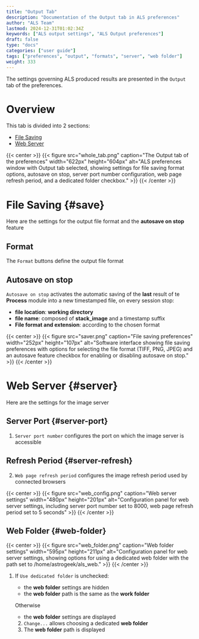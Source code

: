 ```yaml
---
title: "Output Tab"
description: "Documentation of the Output tab in ALS preferences"
author: "ALS Team"
lastmod: 2024-12-31T01:02:34Z
keywords: ["ALS output settings", "ALS Output preferences"]
draft: false
type: "docs"
categories: ["user guide"]
tags: ["preferences", "output", "formats", "server", "web folder"]
weight: 333
---
```


The settings governing ALS produced results are presented in the `Output` tab of the preferences.

<div class="row">
<div class="col-md-4">

# Overview

This tab is divided into 2 sections:

- [File Saving](#save)
- [Web Server](#server)

</div>
<div class="col-md-8 d-flex align-items-center justify-content-center">
{{< center >}}
{{< figure src="whole_tab.png"
caption="The Output tab of the preferences"
width="622px"
height="604px"
alt="ALS preferences window with Output tab selected, showing settings for file saving format options, autosave on stop, server port number configuration, web page refresh period, and a dedicated folder checkbox." >}}
{{< /center >}}

</div>
</div>

# File Saving {#save}

Here are the settings for the output file format and the **autosave on stop** feature

<div class="row">
<div class="col-md-8">

## Format

The `Format` buttons define the output file format

## Autosave on stop

`Autosave on stop` activates the automatic saving of the **last** result of te **Process** module into a new 
timestamped file, on every session stop:

- **file location**: **working directory**
- **file name**: composed of **stack_image** and a timestamp suffix
- **File format and extension**: according to the chosen format

</div>
<div class="col-md-4 d-flex align-items-center justify-content-center">

{{< center >}}
{{< figure src="saver.png"
caption="File saving preferences"
width="252px"
height="107px"
alt="Software interface showing file saving preferences with options for selecting the file format (TIFF, PNG, JPEG) and an autosave feature checkbox for enabling or disabling autosave on stop." >}}
{{< /center >}}

</div>
</div>


# Web Server {#server}

Here are the settings for the image server

<div class="row">
<div class="col-md-8">

## Server Port {#server-port}

1. `Server port number` configures the port on which the image server is accessible

## Refresh Period {#server-refresh}

2. `Web page refresh period` configures the image refresh period used by connected browsers

</div>
<div class="col-md-4 d-flex align-items-center justify-content-center">
{{< center >}}
{{< figure src="web_config.png"
caption="Web server settings"
width="480px"
height="201px"
alt="Configuration panel for web server settings, including server port number set to 8000, web page refresh period set to 5 seconds" >}}
{{< /center >}}

</div>
</div>

## Web Folder {#web-folder}

{{< center >}}
{{< figure src="web_folder.png"
caption="Web folder settings"
width="595px"
height="211px"
alt="Configuration panel for web server settings, showing options for using a dedicated web folder with the path set to /home/astrogeek/als_web." >}}
{{< /center >}}

1. If `Use dedicated folder` is unchecked:
   - the **web folder** settings are hidden
   - the **web folder** path is the same as the **work folder**

   Otherwise
   - the **web folder** settings are displayed

   2. `Change...` allows choosing a dedicated **web folder**
   3. The **web folder** path is displayed